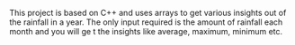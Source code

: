 This project is based on C++ and uses arrays to get various insights out of the rainfall in a year. The only input required is the amount of rainfall each month and you will ge t the insights like average, maximum, minimum etc.

